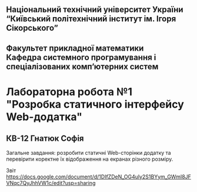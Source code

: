## Національний технічний університет України<br>“Київський політехнічний інститут ім. Ігоря Сікорського”

## Факультет прикладної математики<br>Кафедра системного програмування і спеціалізованих комп’ютерних систем


# Лабораторна робота №1<br>"Розробка статичного інтерфейсу Web-додатка"

## КВ-12 Гнатюк Софія

Загальне завдання: розробити статичні Web-сторінки додатку та перевірити коректне їх відображення на екранах різного розміру.

Звіт https://docs.google.com/document/d/1DIfZDeN_OG4uly2S1BYym_GWmI8JFVNqc7QyJhhVW1c/edit?usp=sharing
